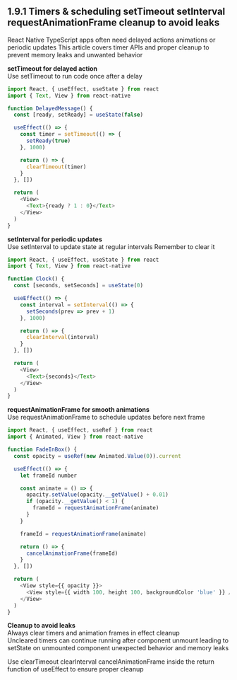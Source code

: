 ## 1.9.1 Timers & scheduling setTimeout setInterval requestAnimationFrame cleanup to avoid leaks

React Native TypeScript apps often need delayed actions animations or periodic updates This article covers timer APIs and proper cleanup to prevent memory leaks and unwanted behavior

**setTimeout for delayed action**  
Use setTimeout to run code once after a delay

```typescript
import React, { useEffect, useState } from react
import { Text, View } from react-native

function DelayedMessage() {
  const [ready, setReady] = useState(false)

  useEffect(() => {
    const timer = setTimeout(() => {
      setReady(true)
    }, 1000)

    return () => {
      clearTimeout(timer)
    }
  }, [])

  return (
    <View>
      <Text>{ready ? 1 : 0}</Text>
    </View>
  )
}
```

**setInterval for periodic updates**  
Use setInterval to update state at regular intervals Remember to clear it

```typescript
import React, { useEffect, useState } from react
import { Text, View } from react-native

function Clock() {
  const [seconds, setSeconds] = useState(0)

  useEffect(() => {
    const interval = setInterval(() => {
      setSeconds(prev => prev + 1)
    }, 1000)

    return () => {
      clearInterval(interval)
    }
  }, [])

  return (
    <View>
      <Text>{seconds}</Text>
    </View>
  )
}
```

**requestAnimationFrame for smooth animations**  
Use requestAnimationFrame to schedule updates before next frame

```typescript
import React, { useEffect, useRef } from react
import { Animated, View } from react-native

function FadeInBox() {
  const opacity = useRef(new Animated.Value(0)).current

  useEffect(() => {
    let frameId number

    const animate = () => {
      opacity.setValue(opacity.__getValue() + 0.01)
      if (opacity.__getValue() < 1) {
        frameId = requestAnimationFrame(animate)
      }
    }

    frameId = requestAnimationFrame(animate)

    return () => {
      cancelAnimationFrame(frameId)
    }
  }, [])

  return (
    <View style={{ opacity }}>
      <View style={{ width 100, height 100, backgroundColor 'blue' }} />
    </View>
  )
}
```

**Cleanup to avoid leaks**  
Always clear timers and animation frames in effect cleanup  
Uncleared timers can continue running after component unmount leading to setState on unmounted component unexpected behavior and memory leaks

Use clearTimeout clearInterval cancelAnimationFrame inside the return function of useEffect to ensure proper cleanup